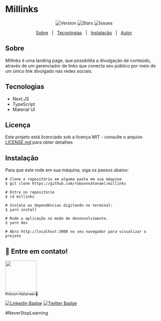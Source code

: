 # Millinks

<div aling="center" id="top">

  <p align="center">  
    <img alt="Version" src="https://img.shields.io/github/v/tag/robsonnatanael/millinks">
    <img alt="Stars" src="https://img.shields.io/github/stars/robsonnatanael/millinks">    
    <img alt="Issues" src="https://img.shields.io/github/issues/robsonnatanael/millinks?logoColor=1DA1F2">  
  </p>
  <p align="center">
    <a href="#sobre">Sobre</a> &#xa0; | &#xa0;
    <a href="#tecnologias">Tecnologias</a> &#xa0; | &#xa0;
    <a href="#instalação">Instalação</a> &#xa0; | &#xa0;
    <a href="https://github.com/robsonnatanael" target="_blank">Autor</a>
  </p>
</div>

## Sobre

Millinks é uma landing page, que possibilita a divulgação de conteúdo, através de um gerenciador de links que conecta seu público por meio de um único link divulgado nas redes sociais.

## Tecnologias

* Next.JS
* TypeScript
* Material UI

## Licença

Este projeto está licenciado sob a licença MIT - consulte o arquivo [LICENSE.md](https://opensource.org/licenses/MIT) para obter detalhes

## Instalação

Para que este rode em sua máquina, siga os passos abaixo:
```
# Clone o repositório em alguma pasta em sua máquina
$ git clone https://github.com/robsonnatanael/millinks

# Entre no repositório
$ cd millinks

# Instale as dependências digitando no terminal:
$ yarn install

# Rode a aplicação no modo de desenvolvimento.
$ yarn dev

# Abra http://localhost:3000 no seu navegador para visualizar o projeto
```

## :wave: Entre em contato!

[<img src="https://avatars.githubusercontent.com/u/49655780?s=460&u=2370fd9f777a0de1fdbfcf79a3789a9b3327b1c3&v=4" width=100><br><sub>Robson Natanael :rocket:</sub>](https://www.robsonnatanael.com.br)

[![Linkedin Badge](https://img.shields.io/badge/-Robson-blue?style=flat-square&logo=Linkedin&logoColor=white&link=https://www.linkedin.com/in/robsonnatanael)](https://www.linkedin.com/in/robsonnatanael)
[![Twitter Badge](https://img.shields.io/badge/-@robsonnatanael-1ca0f1?style=flat-square&labelColor=1ca0f1&logo=twitter&logoColor=white&link=https://twitter.com/robsonnatanael)](https://twitter.com/robsonnatanael)

#NeverStopLearning
